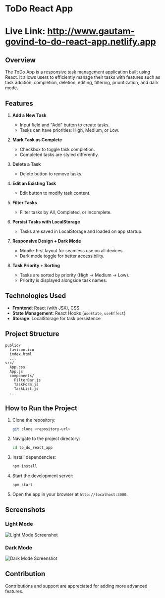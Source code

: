 # ToDo React App

# Live Link: http://www.gautam-govind-to-do-react-app.netlify.app
## Overview
The ToDo App is a responsive task management application built using React. It allows users to efficiently manage their tasks with features such as task addition, completion, deletion, editing, filtering, prioritization, and dark mode.

## Features
1. **Add a New Task**
   - Input field and "Add" button to create tasks.
   - Tasks can have priorities: High, Medium, or Low.

2. **Mark Task as Complete**
   - Checkbox to toggle task completion.
   - Completed tasks are styled differently.

3. **Delete a Task**
   - Delete button to remove tasks.

4. **Edit an Existing Task**
   - Edit button to modify task content.

5. **Filter Tasks**
   - Filter tasks by All, Completed, or Incomplete.

6. **Persist Tasks with LocalStorage**
   - Tasks are saved in LocalStorage and loaded on app startup.

7. **Responsive Design + Dark Mode**
   - Mobile-first layout for seamless use on all devices.
   - Dark mode toggle for better accessibility.

8. **Task Priority + Sorting**
   - Tasks are sorted by priority (High → Medium → Low).
   - Priority is displayed alongside task names.

## Technologies Used
- **Frontend**: React (with JSX), CSS
- **State Management**: React Hooks (`useState`, `useEffect`)
- **Storage**: LocalStorage for task persistence

## Project Structure
```
public/
  favicon.ico
  index.html
  ...
src/
  App.css
  App.js
  components/
    FilterBar.js
    TaskForm.js
    TaskList.js
  ...
```

## How to Run the Project
1. Clone the repository:
   ```bash
   git clone <repository-url>
   ```
2. Navigate to the project directory:
   ```bash
   cd to_do_react_app
   ```
3. Install dependencies:
   ```bash
   npm install
   ```
4. Start the development server:
   ```bash
   npm start
   ```
5. Open the app in your browser at `http://localhost:3000`.

## Screenshots
### Light Mode
![Light Mode Screenshot](https://github.com/user-attachments/assets/f96a4dc8-306a-4650-acd2-35a6e170598d)

### Dark Mode
![Dark Mode Screenshot](https://github.com/user-attachments/assets/33a8d6f8-1916-42ca-be3f-60638e03c603)

## Contribution
Contributions and support are appreciated for adding more advanced features.

